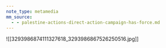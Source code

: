 ```yaml
---
note_type: metamedia
mm_source:
  - - palestine-actions-direct-action-campaign-has-force.md
---
```


![[3293986874111327618_3293986867526250516.jpg]]


